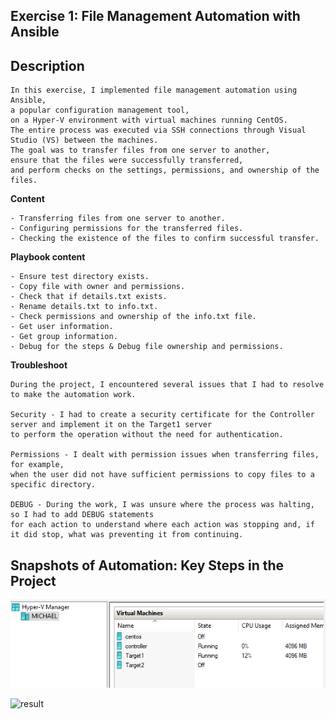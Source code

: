 **Exercise 1: File Management Automation with Ansible**
-

**Description**
-
    In this exercise, I implemented file management automation using Ansible,
    a popular configuration management tool,
    on a Hyper-V environment with virtual machines running CentOS.
    The entire process was executed via SSH connections through Visual Studio (VS) between the machines.
    The goal was to transfer files from one server to another,
    ensure that the files were successfully transferred,
    and perform checks on the settings, permissions, and ownership of the files.

**Content**


    - Transferring files from one server to another.
    - Configuring permissions for the transferred files.
    - Checking the existence of the files to confirm successful transfer.

**Playbook content**

    - Ensure test directory exists.
    - Copy file with owner and permissions.
    - Check that if details.txt exists.
    - Rename details.txt to info.txt.
    - Check permissions and ownership of the info.txt file.
    - Get user information.
    - Get group information.
    - Debug for the steps & Debug file ownership and permissions.

**Troubleshoot**

    During the project, I encountered several issues that I had to resolve to make the automation work.

    Security - I had to create a security certificate for the Controller server and implement it on the Target1 server 
    to perform the operation without the need for authentication.

    Permissions - I dealt with permission issues when transferring files, for example, 
    when the user did not have sufficient permissions to copy files to a specific directory.

    DEBUG - During the work, I was unsure where the process was halting, so I had to add DEBUG statements
    for each action to understand where each action was stopping and, if it did stop, what was preventing it from continuing.

**Snapshots of Automation: Key Steps in the Project**
-

![Hyper-V](https://raw.githubusercontent.com/michaelyahu/Ansible/refs/heads/main/exercise1/env.png)

![result](https://raw.githubusercontent.com/michaelyahu/Ansible/729a1686d7a3c625993f1b70be3392d3e3c909bc/exercise1/Screenshot%202024-10-16%20130341.png)


    

